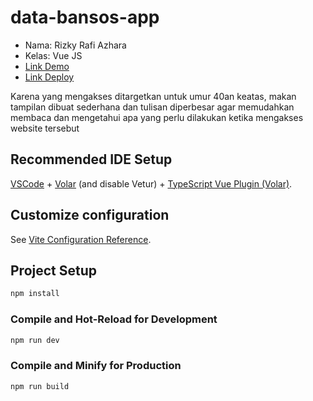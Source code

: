 # data-bansos-app

- Nama: Rizky Rafi Azhara
- Kelas: Vue JS
- [Link Demo](https://youtu.be/b4TgXaBkozQ)
- [Link Deploy](https://data-bansos.vercel.app)

Karena yang mengakses ditargetkan untuk umur 40an keatas, makan tampilan dibuat sederhana dan tulisan diperbesar agar memudahkan membaca dan mengetahui apa yang
perlu dilakukan ketika mengakses website tersebut

## Recommended IDE Setup

[VSCode](https://code.visualstudio.com/) + [Volar](https://marketplace.visualstudio.com/items?itemName=johnsoncodehk.volar) (and disable Vetur) + [TypeScript Vue Plugin (Volar)](https://marketplace.visualstudio.com/items?itemName=johnsoncodehk.vscode-typescript-vue-plugin).

## Customize configuration

See [Vite Configuration Reference](https://vitejs.dev/config/).

## Project Setup

```sh
npm install
```

### Compile and Hot-Reload for Development

```sh
npm run dev
```

### Compile and Minify for Production

```sh
npm run build
```
